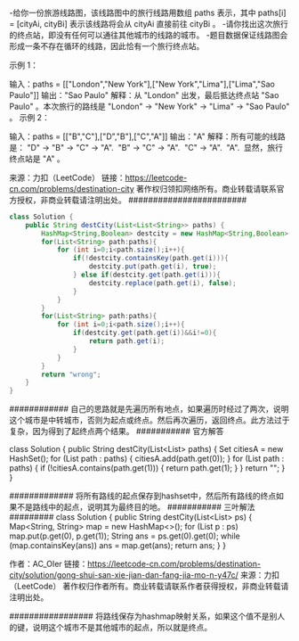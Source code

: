 ### 
-给你一份旅游线路图，该线路图中的旅行线路用数组 paths 表示，其中 paths[i] = [cityAi, cityBi] 表示该线路将会从 cityAi 直接前往 cityBi 。
-请你找出这次旅行的终点站，即没有任何可以通往其他城市的线路的城市。
-题目数据保证线路图会形成一条不存在循环的线路，因此恰有一个旅行终点站。


示例 1：

输入：paths = [["London","New York"],["New York","Lima"],["Lima","Sao Paulo"]]
输出："Sao Paulo" 
解释：从 "London" 出发，最后抵达终点站 "Sao Paulo" 。本次旅行的路线是 "London" -> "New York" -> "Lima" -> "Sao Paulo" 。
示例 2：

输入：paths = [["B","C"],["D","B"],["C","A"]]
输出："A"
解释：所有可能的线路是：
"D" -> "B" -> "C" -> "A". 
"B" -> "C" -> "A". 
"C" -> "A". 
"A". 
显然，旅行终点站是 "A" 。

来源：力扣（LeetCode）
链接：https://leetcode-cn.com/problems/destination-city
著作权归领扣网络所有。商业转载请联系官方授权，非商业转载请注明出处。
########################
```java
class Solution {
    public String destCity(List<List<String>> paths) {
        HashMap<String,Boolean> destcity = new HashMap<String,Boolean>();
        for(List<String> path:paths){
            for (int i=0;i<path.size();i++){
                if(!destcity.containsKey(path.get(i))){
                    destcity.put(path.get(i), true);
                } else if(destcity.get(path.get(i))){
                    destcity.replace(path.get(i), false);
                }
            }
        }
        for(List<String> path:paths){
            for (int i=0;i<path.size();i++){
                if(destcity.get(path.get(i))&&i!=0){
                    return path.get(i);
                }
            }
        }
        return "wrong";
    }
}
```
############
自己的思路就是先遍历所有地点，如果遍历时经过了两次，说明这个城市是中转城市，否则为起点或终点。然后再次遍历，返回终点。此方法过于复杂，因为得到了起终点两个结果。
###########
官方解答

class Solution {
    public String destCity(List<List<String>> paths) {
        Set<String> citiesA = new HashSet<String>();
        for (List<String> path : paths) {
            citiesA.add(path.get(0));
        }
        for (List<String> path : paths) {
            if (!citiesA.contains(path.get(1))) {
                return path.get(1);
            }
        }
        return "";
    }
}

#############
将所有路线的起点保存到hashset中，然后所有路线的终点如果不是路线中的起点，说明其为最终目的地。
###########
三叶解法
#########
class Solution {
    public String destCity(List<List<String>> ps) {
        Map<String, String> map = new HashMap<>();
        for (List<String> p : ps) map.put(p.get(0), p.get(1));
        String ans = ps.get(0).get(0);
        while (map.containsKey(ans)) ans = map.get(ans);
        return ans;
    }
}

作者：AC_OIer
链接：https://leetcode-cn.com/problems/destination-city/solution/gong-shui-san-xie-jian-dan-fang-jia-mo-n-y47c/
来源：力扣（LeetCode）
著作权归作者所有。商业转载请联系作者获得授权，非商业转载请注明出处。

#################
将路线保存为hashmap映射关系，如果这个值不是别人的键，说明这个城市不是其他城市的起点，所以就是终点。
